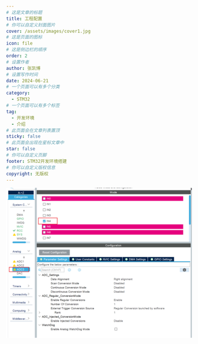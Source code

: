 ```yaml
---
# 这是文章的标题
title: 工程配置
# 你可以自定义封面图片
cover: /assets/images/cover1.jpg
# 这是页面的图标
icon: file
# 这是侧边栏的顺序
order: 2
# 设置作者
author: 张凯博
# 设置写作时间
date: 2024-06-21
# 一个页面可以有多个分类
category:
  - STM32
# 一个页面可以有多个标签
tag:
  - 开发环境
  - 介绍
# 此页面会在文章列表置顶
sticky: false
# 此页面会出现在星标文章中
star: false
# 你可以自定义页脚
footer: STM32开发环境搭建
# 你可以自定义版权信息
copyright: 无版权
---
```

![ADC配置](../picture/12.ADC/adc配置.png)